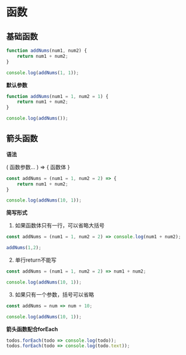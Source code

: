 # 函数


## 基础函数


```js
function addNums(num1, num2) {
    return num1 + num2;
}

console.log(addNums(1, 1));
```

**默认参数**

```js
function addNums(num1 = 1, num2 = 1) {
    return num1 + num2;
}

console.log(addNums());
```

## 箭头函数

**语法**

( 函数参数... ) => { 函数体 }

```js
const addNums = (num1 = 1, num2 = 2) => {
    return num1 + num2;
}

console.log(addNums(10, 1));
```

**简写形式**

1. 如果函数体只有一行，可以省略大括号

```js
const addNums = (num1 = 1, num2 = 2) => console.log(num1 + num2);

addNums(1,2);
```

2. 单行return不能写

```js
const addNums = (num1 = 1, num2 = 2) => num1 + num2;

console.log(addNums(10, 1));
```

3. 如果只有一个参数，括号可以省略

```js
const addNums = num => num + 10;

console.log(addNums(10, 1));
```

**箭头函数配合forEach**

```js
todos.forEach(todo => console.log(todo));
todos.forEach(todo => console.log(todo.text));
```

